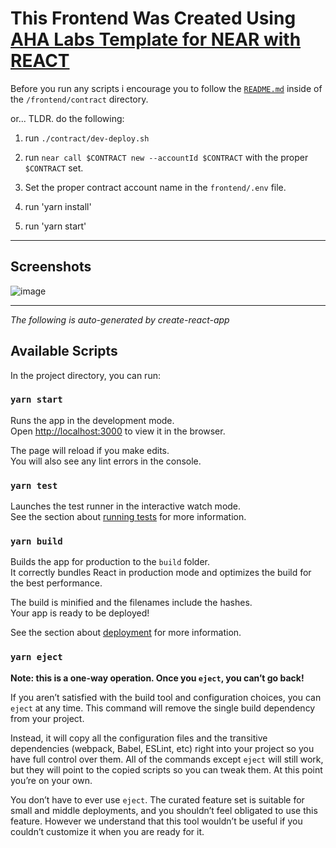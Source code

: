 # This Frontend Was Created Using [AHA Labs Template for NEAR with REACT](https://github.com/AhaLabs/cra-template-near)

Before you run any scripts i encourage you to follow the [`README.md`](/frontend/contract/README.md) inside of the `/frontend/contract` directory.

or... TLDR. do the following:

1. run `./contract/dev-deploy.sh`

2. run `near call $CONTRACT new --accountId $CONTRACT` with the proper `$CONTRACT` set.

3. Set the proper contract account name in the `frontend/.env` file.

4. run 'yarn install'

5. run 'yarn start'

------
## Screenshots
![image](https://user-images.githubusercontent.com/20932280/151669727-2078e002-857f-4af3-a071-59c3870da2c8.png)

-----

_The following is auto-generated by create-react-app_

## Available Scripts

In the project directory, you can run:

### `yarn start`

Runs the app in the development mode.\
Open [http://localhost:3000](http://localhost:3000) to view it in the browser.

The page will reload if you make edits.\
You will also see any lint errors in the console.

### `yarn test`

Launches the test runner in the interactive watch mode.\
See the section about [running tests](https://facebook.github.io/create-react-app/docs/running-tests) for more information.

### `yarn build`

Builds the app for production to the `build` folder.\
It correctly bundles React in production mode and optimizes the build for the best performance.

The build is minified and the filenames include the hashes.\
Your app is ready to be deployed!

See the section about [deployment](https://facebook.github.io/create-react-app/docs/deployment) for more information.

### `yarn eject`

**Note: this is a one-way operation. Once you `eject`, you can’t go back!**

If you aren’t satisfied with the build tool and configuration choices, you can `eject` at any time. This command will remove the single build dependency from your project.

Instead, it will copy all the configuration files and the transitive dependencies (webpack, Babel, ESLint, etc) right into your project so you have full control over them. All of the commands except `eject` will still work, but they will point to the copied scripts so you can tweak them. At this point you’re on your own.

You don’t have to ever use `eject`. The curated feature set is suitable for small and middle deployments, and you shouldn’t feel obligated to use this feature. However we understand that this tool wouldn’t be useful if you couldn’t customize it when you are ready for it.

